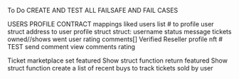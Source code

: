 To Do
CREATE AND TEST ALL FAILSAFE AND FAIL CASES

USERS PROFILE CONTRACT
    mappings
        liked users list
        # to profile user struct
        address to user profile struct
    struct:
        username
        status message
        tickets owned//shows went
        user rating
        comments[]
        Verified Reseller
        profile nft #
    TEST
        send comment
        view comments
        rating
        
        




Ticket marketplace
    set featured Show struct function
    return featured Show struct function
    create a list of recent buys to track tickets sold by user
    
